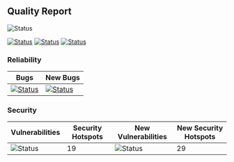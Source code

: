 ## Quality Report
![Status](https://img.shields.io/badge/Status-Failed-Red?style=for-the-badge)

[![Status](https://img.shields.io/badge/Security%20rating%20on%20New%20Code-B-red?style=for-the-badge)](https://www.google.com)
[![Status](https://img.shields.io/badge/coverage%20on%20new%20code-22.5%25-red?style=for-the-badge)](https://www.google.com)
[![Status](https://img.shields.io/badge/coverage-35.1%25-red?style=for-the-badge)](https://www.google.com)

### Reliability
| Bugs | New Bugs |
|-|-|
|[![Status](https://img.shields.io/badge/A-0-Green?style=for-the-badge)](https://www.google.com.br)|[![Status](https://img.shields.io/badge/A-0-Green?style=for-the-badge)](https://www.google.com.br)|

### Security
| Vulnerabilities | Security Hotspots | New Vulnerabilities | New Security Hotspots |
|-|-|-|-|
|![Status](https://img.shields.io/badge/B-1-brightgreen?style=for-the-badge)|19|![Status](https://img.shields.io/badge/C-10-yellow?style=for-the-badge)|29
